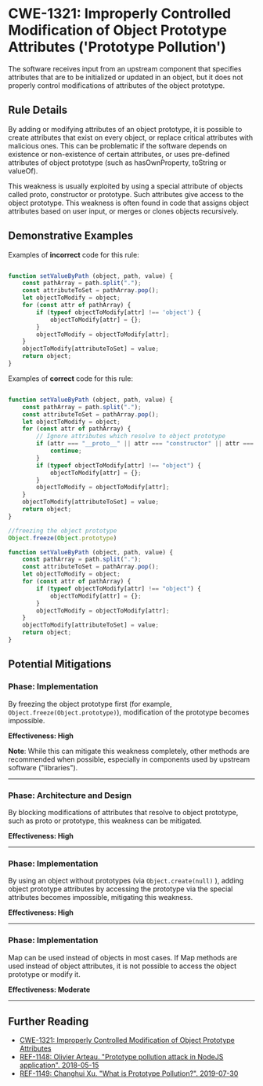 # CWE-1321: Improperly Controlled Modification of Object Prototype Attributes ('Prototype Pollution')

The software receives input from an upstream component that specifies attributes that are to be initialized or updated in an object, but it does not properly control modifications of attributes of the object prototype.

## Rule Details

By adding or modifying attributes of an object prototype, it is possible to create attributes that exist on every object, or replace critical attributes with malicious ones. This can be problematic if the software depends on existence or non-existence of certain attributes, or uses pre-defined attributes of object prototype (such as hasOwnProperty, toString or valueOf).

This weakness is usually exploited by using a special attribute of objects called proto, constructor or prototype. Such attributes give access to the object prototype. This weakness is often found in code that assigns object attributes based on user input, or merges or clones objects recursively.

## Demonstrative Examples

Examples of **incorrect** code for this rule:

```js

function setValueByPath (object, path, value) {
    const pathArray = path.split(".");
    const attributeToSet = pathArray.pop();
    let objectToModify = object;
    for (const attr of pathArray) {
        if (typeof objectToModify[attr] !== 'object') {
            objectToModify[attr] = {};
        }
        objectToModify = objectToModify[attr];
    }
    objectToModify[attributeToSet] = value;
    return object;
}

```

Examples of **correct** code for this rule:

```js

function setValueByPath (object, path, value) {
    const pathArray = path.split(".");
    const attributeToSet = pathArray.pop();
    let objectToModify = object;
    for (const attr of pathArray) {
        // Ignore attributes which resolve to object prototype
        if (attr === "__proto__" || attr === "constructor" || attr === "prototype") {
            continue;
        }
        if (typeof objectToModify[attr] !== "object") {
            objectToModify[attr] = {};
        }
        objectToModify = objectToModify[attr];
    }
    objectToModify[attributeToSet] = value;
    return object;
}

```

```js
//freezing the object prototype
Object.freeze(Object.prototype)

function setValueByPath (object, path, value) {
    const pathArray = path.split(".");
    const attributeToSet = pathArray.pop();
    let objectToModify = object;
    for (const attr of pathArray) {
        if (typeof objectToModify[attr] !== "object") {
            objectToModify[attr] = {};
        }
        objectToModify = objectToModify[attr];
    }
    objectToModify[attributeToSet] = value;
    return object;
}

```

## Potential Mitigations

### Phase: Implementation

By freezing the object prototype first (for example, ``Object.freeze(Object.prototype)``), modification of the prototype becomes impossible.

**Effectiveness: High**

**Note**: While this can mitigate this weakness completely, other methods are recommended when possible, especially in components used by upstream software ("libraries").

***

### Phase: Architecture and Design

By blocking modifications of attributes that resolve to object prototype, such as proto or prototype, this weakness can be mitigated.

**Effectiveness: High**

***

### Phase: Implementation

By using an object without prototypes (via ``Object.create(null)`` ), adding object prototype attributes by accessing the prototype via the special attributes becomes impossible, mitigating this weakness.

**Effectiveness: High**

***

### Phase: Implementation
Map can be used instead of objects in most cases. If Map methods are used instead of object attributes, it is not possible to access the object prototype or modify it.

**Effectiveness: Moderate**

***

## Further Reading

* [CWE-1321: Improperly Controlled Modification of Object Prototype Attributes](https://cwe.mitre.org/data/definitions/1321.html)
* [REF-1148: Olivier Arteau. "Prototype pollution attack in NodeJS application". 2018-05-15](https://github.com/HoLyVieR/prototype-pollution-nsec18/blob/master/paper/JavaScript_prototype_pollution_attack_in_NodeJS.pdf)
* [REF-1149: Changhui Xu. "What is Prototype Pollution?". 2019-07-30](https://codeburst.io/what-is-prototype-pollution-49482fc4b638)
